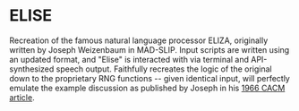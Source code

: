 # ELISE

Recreation of the famous natural language processor ELIZA, originally written by Joseph Weizenbaum in MAD-SLIP. Input scripts are written using an updated format, and "Elise" is interacted with via terminal and API-synthesized speech output. Faithfully recreates the logic of the original down to the proprietary RNG functions -- given identical input, will perfectly emulate the example discussion as published by Joseph in his [1966 CACM article](https://dl.acm.org/doi/10.1145/365153.365168).
